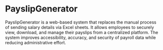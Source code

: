 # PayslipGenerator
PayslipGenerator is a web-based system that replaces the manual process of sending salary details via Excel sheets. It allows employees to securely view, download, and manage their payslips from a centralized platform. The system improves accessibility, accuracy, and security of payroll data while reducing administrative effort.
